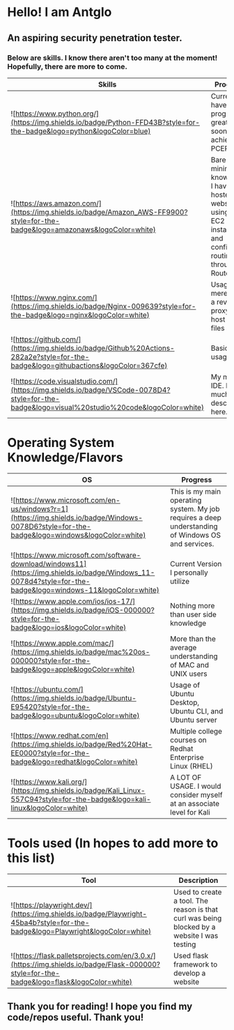# Hello! I am Antglo
## An aspiring security penetration tester.
### Below are skills. I know there aren't too many at the moment! Hopefully, there are more to come.

| Skills | Progress |
| ------- | ------- |
| ![https://www.python.org/](https://img.shields.io/badge/Python-FFD43B?style=for-the-badge&logo=python&logoColor=blue) | Currently have progressed greatly and soon to achieve my PCEP |
| ![https://aws.amazon.com/](https://img.shields.io/badge/Amazon_AWS-FF9900?style=for-the-badge&logo=amazonaws&logoColor=white) | Bare minimum knowledge. I have hosted a website using an EC2 instance. and configured routing through Route53 |
| ![https://www.nginx.com/](https://img.shields.io/badge/Nginx-009639?style=for-the-badge&logo=nginx&logoColor=white) | Usage is merely for a reverse proxy to host static files |
| ![https://github.com/](https://img.shields.io/badge/Github%20Actions-282a2e?style=for-the-badge&logo=githubactions&logoColor=367cfe) | Basic usage |
| ![https://code.visualstudio.com/](https://img.shields.io/badge/VSCode-0078D4?style=for-the-badge&logo=visual%20studio%20code&logoColor=white) | My main IDE. Not much to describe here. |

# Operating System Knowledge/Flavors
| OS | Progress |
| ------- | ------- |
| ![https://www.microsoft.com/en-us/windows?r=1](https://img.shields.io/badge/Windows-0078D6?style=for-the-badge&logo=windows&logoColor=white) | This is my main operating system. My job requires a deep understanding of Windows OS and services. |
| ![https://www.microsoft.com/software-download/windows11](https://img.shields.io/badge/Windows_11-0078d4?style=for-the-badge&logo=windows-11&logoColor=white) | Current Version I personally utilize |
| ![https://www.apple.com/ios/ios-17/](https://img.shields.io/badge/iOS-000000?style=for-the-badge&logo=ios&logoColor=white) | Nothing more than user side knowledge |
| ![https://www.apple.com/mac/](https://img.shields.io/badge/mac%20os-000000?style=for-the-badge&logo=apple&logoColor=white) | More than the average understanding of MAC and UNIX users |
| ![https://ubuntu.com/](https://img.shields.io/badge/Ubuntu-E95420?style=for-the-badge&logo=ubuntu&logoColor=white) | Usage of Ubuntu Desktop, Ubuntu CLI, and Ubuntu server |
| ![https://www.redhat.com/en](https://img.shields.io/badge/Red%20Hat-EE0000?style=for-the-badge&logo=redhat&logoColor=white) | Multiple college courses on Redhat Enterprise Linux (RHEL) |
| ![https://www.kali.org/](https://img.shields.io/badge/Kali_Linux-557C94?style=for-the-badge&logo=kali-linux&logoColor=white) | A LOT OF USAGE. I would consider myself at an associate level for Kali |

# Tools used (In hopes to add more to this list)
| Tool | Description |
| ------- | ------- |
| ![https://playwright.dev/](https://img.shields.io/badge/Playwright-45ba4b?style=for-the-badge&logo=Playwright&logoColor=white) | Used to create a tool. The reason is that curl was being blocked by a website I was testing |
| ![https://flask.palletsprojects.com/en/3.0.x/](https://img.shields.io/badge/Flask-000000?style=for-the-badge&logo=flask&logoColor=white) | Used flask framework to develop a website |

## Thank you for reading! I hope you find my code/repos useful. Thank you!
